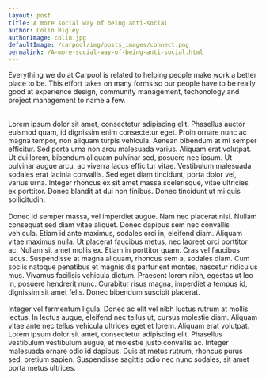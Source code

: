 ```yaml
---
layout: post
title: A more social way of being anti-social
author: Colin Rigley
authorImage: colin.jpg
defaultImage: /carpool/img/posts_images/connect.png
permalink: /A-more-social-way-of-being-anti-social.html
---
```

Everything we do at Carpool is related to helping people make work a better place to be. This effort takes on many forms so our people have to be really good at experience design, community management, techonology and project management to name a few.

<!--more-->

<br>
Lorem ipsum dolor sit amet, consectetur adipiscing elit. Phasellus auctor euismod quam, id dignissim enim consectetur eget. Proin ornare nunc ac magna tempor, non aliquam turpis vehicula. Aenean bibendum at mi semper efficitur. Sed porta urna non arcu malesuada varius. Aliquam erat volutpat. Ut dui lorem, bibendum aliquam pulvinar sed, posuere nec ipsum. Ut pulvinar augue arcu, ac viverra lacus efficitur vitae. Vestibulum malesuada sodales erat lacinia convallis. Sed eget diam tincidunt, porta dolor vel, varius urna. Integer rhoncus ex sit amet massa scelerisque, vitae ultricies ex porttitor. Donec blandit at dui non finibus. Donec tincidunt ut mi quis sollicitudin.
<br>
<br>
Donec id semper massa, vel imperdiet augue. Nam nec placerat nisi. Nullam consequat sed diam vitae aliquet. Donec dapibus sem nec convallis vehicula. Etiam id ante maximus, sodales orci in, eleifend diam. Aliquam vitae maximus nulla. Ut placerat faucibus metus, nec laoreet orci porttitor ac. Nullam sit amet mollis ex. Etiam in porttitor quam. Cras vel faucibus lacus. Suspendisse at magna aliquam, rhoncus sem a, sodales diam. Cum sociis natoque penatibus et magnis dis parturient montes, nascetur ridiculus mus. Vivamus facilisis vehicula dictum. Praesent lorem nibh, egestas ut leo in, posuere hendrerit nunc. Curabitur risus magna, imperdiet a tempus id, dignissim sit amet felis. Donec bibendum suscipit placerat.
<br>
<br>
Integer vel fermentum ligula. Donec ac elit vel nibh luctus rutrum at mollis lectus. In lectus augue, eleifend nec tellus ut, cursus molestie diam. Aliquam vitae ante nec tellus vehicula ultrices eget et lorem. Aliquam erat volutpat. Lorem ipsum dolor sit amet, consectetur adipiscing elit. Phasellus vestibulum vestibulum augue, et molestie justo convallis ac. Integer malesuada ornare odio id dapibus. Duis at metus rutrum, rhoncus purus sed, pretium sapien. Suspendisse sagittis odio nec nunc sodales, sit amet porta metus ultrices. 